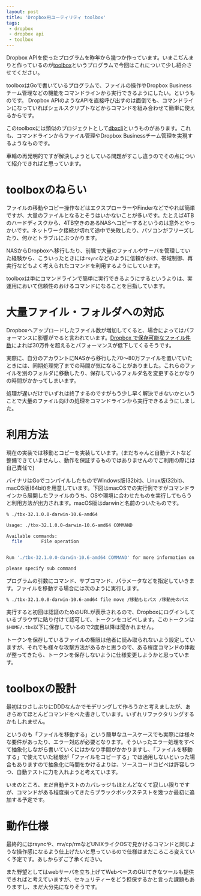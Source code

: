 ```yaml
---
layout: post
title: 'Dropbox用ユーティリティ toolbox'
tags:
 - dropbox
 - dropbox api
 - toolbox
---
```


Dropbox APIを使ったプログラムを昨年から幾つか作っています。いまこぢんまりと作っているのが[toolbox](https://github.com/watermint/toolbox)というプログラムで今回はこれについて少し紹介させてください。

toolboxはGoで書いているプログラムで、ファイルの操作やDropbox Businessチーム管理などの機能をコマンドラインから実行できるようにしたい。というものです。
Dropbox APIのようなAPIを直接呼び出すのは面倒でも、コマンドラインになっていればシェルスクリプトなどからコマンドを組み合わせて簡単に使えるからです。

このtoolboxには類似のプロジェクトとして[dbxcli](https://github.com/dropbox/dbxcli)というものがあります。これも、コマンドラインからファイル管理やDropbox Businessチーム管理を実現するようなものです。

車輪の再発明的ですが解決しようとしている問題がすこし違うのでその点について紹介できればと思っています。

# toolboxのねらい

ファイルの移動やコピー操作などはエクスプローラーやFinderなどでやれば簡単ですが、大量のファイルとなるとそうはいかないことが多いです。たとえば4TBのハードディスクから、4TB空きのあるNASへコピーするというのは意外とやっかいです。ネットワーク接続が切れて途中で失敗したり、パソコンがフリーズしたり、何かとトラブルにぶつかります。

NASからDropboxへ移行したり、前職で大量のファイルやサーバを管理していた経験から、こういったときには`rsync`などのように信頼がおけ、帯域制御、再実行などもよく考えられたコマンドを利用するようにしています。

toolboxは単にコマンドラインで簡単に実行できるようにするというよりは、実運用において信頼性のおけるコマンドになることを目指しています。

# 大量ファイル・フォルダへの対応

Dropboxへアップロードしたファイル数が増加してくると、場合によってはパフォーマンスに影響がでると言われています。[Dropbox で保存可能なファイル件数](https://www.dropbox.com/help/space/file-storage-limit)によれば30万件を超えるとパフォーマンスが低下してくるそうです。

実際に、自分のアカウントにNASから移行した70〜80万ファイルを置いていたときには、同期処理完了までの時間が気になることがありました。これらのファイルを別のフォルダに移動したり、保存しているフォルダ名を変更するとかなりの時間がかかってしまいます。

処理が遅いだけでいずれは終了するのですがもう少し早く解決できないかということで大量のファイル向けの処理をコマンドラインから実行できるようにしました。

# 利用方法

現在の実装では移動とコピーを実装しています。(まだちゃんと自動テストなど整備できていませんし、動作を保証するものではありませんのでご利用の際には自己責任で)

バイナリはGoでコンパイルしたものでWindows版(32bit)、Linux版(32bit)、macOS版(64bit)を用意しています。下図はmacOSでの実行例ですがコマンドラインから展開したファイルのうち、OSや環境に合わせたものを実行してもらうと利用方法が出力されます。macOS版はdarwinと名前のついたものです。

```bash
% ./tbx-32.1.0.0-darwin-10.6-amd64

Usage: ./tbx-32.1.0.0-darwin-10.6-amd64 COMMAND

Available commands:
  file       File operation


Run './tbx-32.1.0.0-darwin-10.6-amd64 COMMAND' for more information on a command.

please specify sub command
```

プログラムの引数にコマンド、サブコマンド、パラメータなどを指定していきます。ファイルを移動する場合には次のように実行します。

```bash
% ./tbx-32.1.0.0-darwin-10.6-amd64 file move /移動もとパス /移動先のパス
```

実行すると初回は認証のためのURLが表示されるので、Dropboxにログインしているブラウザに貼り付けて認可して、トークンをコピペします。このトークンは`$HOME/.tbx`以下に保存しているので2度目以降は聞かれません。

トークンを保存しているファイルの権限は他者に読み取られないよう設定していますが、それでも様々な攻撃方法があるかと思うので、ある程度コマンドの体裁が整ってきたら、トークンを保存しないように仕様変更しようかと思っています。

# toolboxの設計

最初はひさしぶりにDDDなんかでモデリングして作ろうかと考えましたが、あきらめてほとんどコマンドをべた書きしています。いずれリファクタリングするかもしれません。

というのも「ファイルを移動する」という簡単なユースケースでも実際には様々な要件があったり、エラー対応が必要となります。そういったエラー処理をすべて抽象化しながら書いていくにはかなり手間がかかりますし、「ファイルを移動する」で使えていた経験が「ファイルをコピーする」では通用しないといった場合もありますので抽象化に時間をかけるよりは、ソースコードコピペは許容しつつ、自動テストに力を入れようと考えています。

いまのところ、まだ自動テストのカバレッジもほとんどなくて寂しい限りですが、コマンドがある程度揃ってきたらブラックボックステストを幾つか最初に追加する予定です。

# 動作仕様

最終的にはrsyncや、mv/cp/rmなどUNIXライクOSで見かけるコマンドと同じような操作感になるよう仕上げたいと思っているので仕様はまだころころ変えていく予定です。あしからずご了承ください。

また野望としてはwebサーバを立ち上げてWebベースのGUIてきなツールも提供できればと考えていますが、セキュリティーをどう担保するかと言った課題もありますし、まだ大分先になりそうです。
